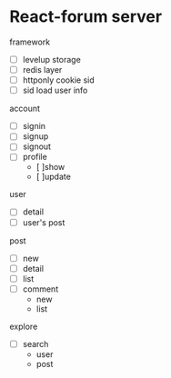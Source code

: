 # React-forum server

framework
* [ ] levelup storage
* [ ] redis layer
* [ ] httponly cookie sid
* [ ] sid load user info

account
* [ ] signin
* [ ] signup
* [ ] signout
* [ ] profile
  * [ ]show
  * [ ]update

user
* [ ] detail
* [ ] user's post

post
* [ ] new
* [ ] detail
* [ ] list
* [ ] comment
    * new
    * list

explore
* [ ] search
  * user
  * post
